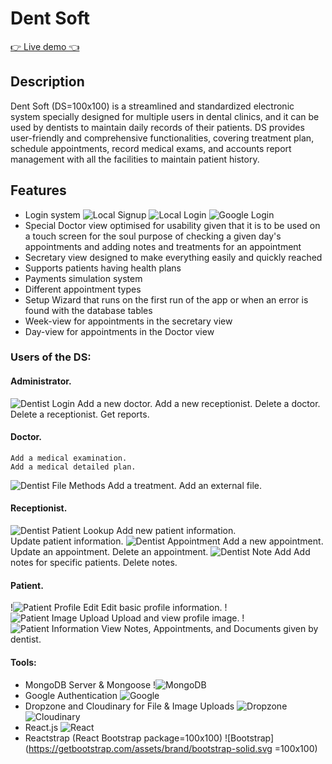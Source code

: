 # Dent Soft


[👉  Live demo 👈](https://dent-soft.herokuapp.com/=100x100)

## Description
Dent Soft (DS=100x100) is a streamlined and standardized electronic system specially designed for multiple users in dental clinics, and it can be used by dentists to maintain daily records of their patients. 
DS provides user-friendly and comprehensive functionalities, covering treatment plan, schedule appointments, record medical exams, and accounts report management with all the facilities to maintain patient history.

## Features
- Login system
![Local Signup](client/src/assets/images/dsLocalSignup.gif=100x100)
![Local Login](client/src/assets/images/dsLocalLogin.gif=100x100)
![Google Login](client/src/assets/images/dsGoogleLogin.gif=100x100)
- Special Doctor view optimised for usability given that it is to be used on a touch screen for the soul purpose of checking a given day's appointments and adding notes and treatments for an appointment
- Secretary view designed to make everything easily and quickly reached
- Supports patients having health plans
- Payments simulation system
- Different appointment types
- Setup Wizard that runs on the first run of the app or when an error is found with the database tables
- Week-view for appointments in the secretary view
- Day-view for appointments in the Doctor view

### Users of the DS:
#### Administrator.
![Dentist Login](client/src/assets/images/dsDentistLogin.gif=100x100)
    Add a new doctor.
    Add a new receptionist.
    Delete a doctor.
    Delete a receptionist.
    Get reports.
#### Doctor.
    Add a medical examination.
    Add a medical detailed plan.
![Dentist File Methods](client/src/assets/images/dsDentistFileMethods.gif=100x100)
    Add a treatment.
    Add an external file.
#### Receptionist. 
![Dentist Patient Lookup](client/src/assets/images/dsDentistEmailLookup.gif=100x100)
    Add new patient information.   
    Update patient information.
![Dentist Appointment](client/src/assets/images/dsDentistReservation.gif=100x100)
    Add a new appointment.
    Update an appointment.
    Delete an appointment.
![Dentist Note Add](client/src/assets/images/dsDentistNote.gif=100x100)
    Add notes for specific patients.
    Delete notes.
#### Patient.
!![Patient Profile Edit](client/src/assets/images/dsProfileEdit.gif=100x100)
    Edit basic profile information.
!![Patient Image Upload](client/src/assets/images/dsPatientPage.gif=100x100)
    Upload and view profile image.
!![Patient Information](client/src/assets/images/dsPatientPage.gif=100x100)
    View Notes, Appointments, and Documents given by dentist.


#### Tools:
* MongoDB Server & Mongoose
!![MongoDB](https://webassets.mongodb.com/_com_assets/cms/mongodb-logo-rgb-j6w271g1xn.jpg=100x100)
* Google Authentication
![Google](https://upload.wikimedia.org/wikipedia/commons/2/2f/Google_2015_logo.svg=100x100)
* Dropzone and Cloudinary for File & Image Uploads
![Dropzone](http://www.dropzonejs.com/images/new-logo.svg=100x100)
![Cloudinary](https://res.cloudinary.com/cloudinary/image/upload/c_scale,w_500/v1/logo/for_white_bg/cloudinary_logo_for_white_bg.png=100x100)
* React.js
![React](https://cdn-images-1.medium.com/max/675/1*oi8WLwC2u0EEI1j9uKmwWg.png=100x100)
* Reactstrap (React Bootstrap package=100x100)
![Bootstrap](https://getbootstrap.com/assets/brand/bootstrap-solid.svg =100x100)
